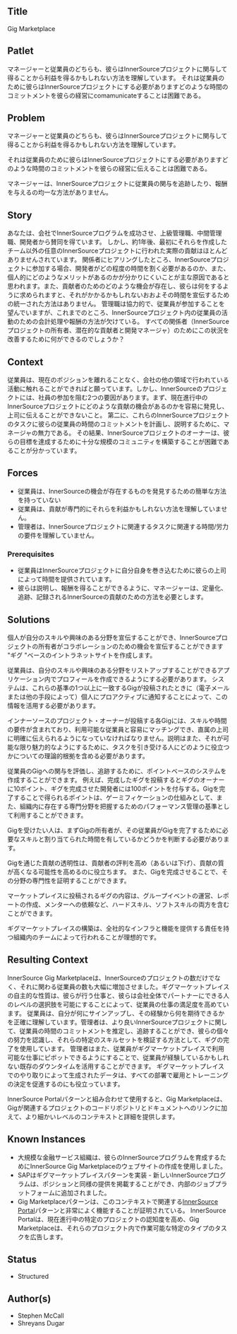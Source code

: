 ## Title

Gig Marketplace

## Patlet  

マネージャーと従業員のどちらも、彼らはInnerSourceプロジェクトに関与して得ることから利益を得るかもしれない方法を理解しています。  それは従業員のために彼らはInnerSourceプロジェクトにする必要がありますどのような時間のコミットメントを彼らの経営にcomamunicateすることは困難である。

## Problem

マネージャーと従業員のどちらも、彼らはInnerSourceプロジェクトに関与して得ることから利益を得るかもしれない方法を理解しています。

それは従業員のために彼らはInnerSourceプロジェクトにする必要がありますどのような時間のコミットメントを彼らの経営に伝えることは困難である。 

マネージャーは、InnerSourceプロジェクトに従業員の関与を追跡したり、報酬を与えるの均一な方法がありません。

## Story

あなたは、会社でInnerSourceプログラムを成功させ、上級管理職、中間管理職、開発者から賛同を得ています。 しかし、約1年後、最初にそれらを作成したチーム以外の任意のInnerSourceプロジェクトに行われた実際の貢献はほとんどありませんされています。 関係者にヒアリングしたところ、InnerSourceプロジェクトに参加する場合、開発者がどの程度の時間を割く必要があるのか、また、個人的にどのようなメリットがあるのかが分かりにくいことが主な原因であると思われます。また、貢献者のためのどのような機会が存在し、彼らは何をするように求められますと、それがかかるかもしれないおおよその時間を宣伝するための統一された方法はありません。 管理職は協力的で、従業員が参加することを望んでいますが、これまでのところ、InnerSourceプロジェクト内の従業員の活動のための会計処理や報酬の方法が欠けている。 すべての関係者（InnerSourceプロジェクトの所有者、潜在的な貢献者と開発マネージャ）のためにこの状況を改善するために何ができるのでしょうか？

## Context

従業員は、現在のポジションを離れることなく、会社の他の領域で行われている活動に触れることができればと願っています。しかし、InnerSourceのプロジェクトには、社員の参加を阻む2つの要因があります。まず、現在進行中のInnerSourceプロジェクトにどのような貢献の機会があるのかを容易に発見し、上司に伝えることができないこと。 第二に、これらのInnerSourceプロジェクトのタスクに彼らの従業員の時間のコミットメントを計画し、説明するために、マネージャの無力である。 その結果、InnerSourceプロジェクトのオーナーは、彼らの目標を達成するために十分な規模のコミュニティを構築することが困難であることが分かっています。

## Forces

* 従業員は、InnerSourceの機会が存在するものを発見するための簡単な方法を持っていない
* 従業員は、貢献が専門的にそれらを利益かもしれない方法を理解していません。
* 管理者は、InnerSourceプロジェクトに関連するタスクに関連する時間/労力の要件を理解していません。

### Prerequisites

* 従業員はInnerSourceプロジェクトに自分自身を巻き込むために彼らの上司によって時間を提供されています。
* 彼らは説明し、報酬を得ることができるように、マネージャーは、定量化、追跡、記録されるInnerSourceの貢献のための方法を必要とします。

## Solutions

個人が自分のスキルや興味のある分野を宣伝することができ、InnerSourceプロジェクトの所有者がコラボレーションのための機会を宣伝することができます "ギグ "ベースのイントラネットサイトを作成します。

従業員は、自分のスキルや興味のある分野をリストアップすることができるアプリケーション内でプロフィールを作成できるようにする必要があります。 システムは、これらの基準の1つ以上に一致するGigが投稿されたときに（電子メールまたは他の手段によって）個人にプロアクティブに通知することによって、この情報を活用する必要があります。

インナーソースのプロジェクト・オーナーが投稿する各Gigには、スキルや時間の要件が含まれており、利用可能な従業員と容易にマッチングでき、直属の上司に明確に伝えられるようになっていなければなりません。説明はまた、それが可能な限り魅力的なようにするために、タスクを引き受ける人にどのように役立つかについての理論的根拠を含める必要があります。

従業員のGigへの関与を評価し、追跡するために、ポイントベースのシステムを作成することができます。 例えば、完成したギグを投稿するとギグのオーナーに10ポイント、ギグを完成させた開発者には100ポイントを付与する。Gigを完了することで得られるポイントは、ゲーミフィケーションの仕組みとして、また、組織内に存在する専門分野を把握するためのパフォーマンス管理の基準として利用することができます。

Gigを受けたい人は、まずGigの所有者が、その従業員がGigを完了するために必要なスキルと割り当てられた時間を有しているかどうかを判断する必要があります。

Gigを通じた貢献の透明性は、貢献者の評判を高め（あるいは下げ）、貢献の質が高くなる可能性を高めるのに役立ちます。 また、Gigを完成させることで、その分野の専門性を証明することができます。 

マーケットプレイスに投稿されるギグの内容は、グループイベントの運営、レポートの作成、メンターへの依頼など、ハードスキル、ソフトスキルの両方を含むことができます。

ギグマーケットプレイスの構築は、全社的なインフラと機能を提供する責任を持つ組織内のチームによって行われることが理想的です。

## Resulting Context

InnerSource Gig Marketplaceは、InnerSourceのプロジェクトの数だけでなく、それに関わる従業員の数も大幅に増加させました。ギグマーケットプレイスの自主的な性質は、彼らが行う仕事と、彼らは会社全体でパートナーにできる人のレベルの選択肢を可能にすることによって、従業員の仕事の満足度を高めています。 従業員は、自分が何にサインアップし、その経験から何を期待できるかを正確に理解しています。管理者は、より良いInnerSourceプロジェクトに関して、従業員の時間のコミットメントを推定し、追跡することができ、彼らの個々の努力を認識し、それらの特定のスキルセットを検証する方法として、ギグの完了を使用しています。 管理者はまた、従業員がギグマーケットプレイスで利用可能な仕事にピボットできるようにすることで、従業員が経験しているかもしれない既存のダウンタイムを活用することができます。 ギグマーケットプレイスでのやり取りによって生成されたデータは、すべての部署で雇用とトレーニングの決定を促進するのにも役立っています。

InnerSource Portalパターンと組み合わせて使用すると、Gig Marketplaceは、Gigが関連するプロジェクトのコードリポジトリとドキュメントへのリンクに加えて、より細かいレベルのコンテキストと詳細を提供します。

## Known Instances

* 大規模な金融サービス組織は、彼らのInnerSourceプログラムを育成するためにInnerSource Gig Marketplaceのウェブサイトの作成を使用しました。
* SAPはギグマーケットプレイスパターンを実装 - 新しいInnerSourceプログラムは、ポジションと同様の提供を掲載することができ、内部のジョブプラットフォームに追加されました。
* Gig Marketplaceパターンは、このコンテキストで関連する[InnerSource Portal](./innersource-portal.md)パターンと非常によく機能することが証明されている。 InnerSource Portalは、現在進行中の特定のプロジェクトの認知度を高め、Gig Marketplaceは、それらのプロジェクト内で作業可能な特定のタイプのタスクを広告します。

## Status

* Structured

## Author(s)

* Stephen McCall
* Shreyans Dugar
